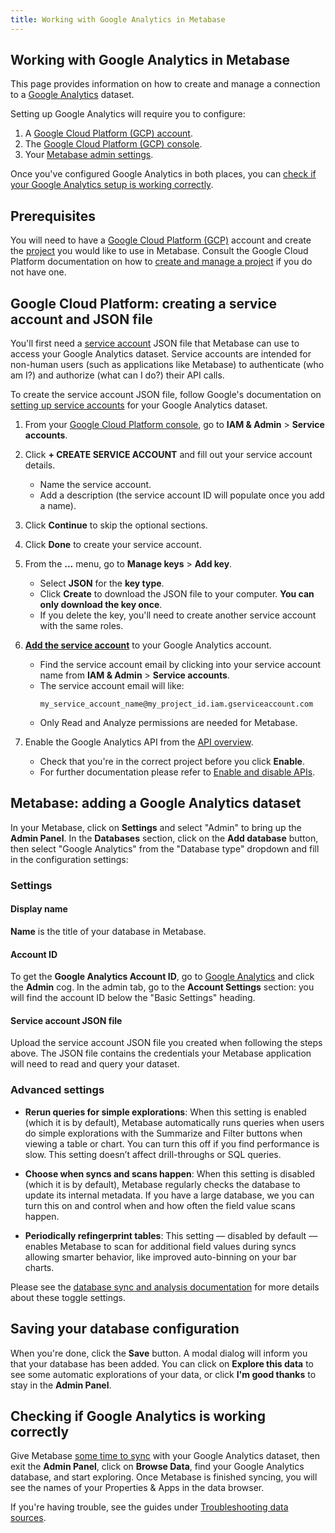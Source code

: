 ```yaml
---
title: Working with Google Analytics in Metabase
---
```


## Working with Google Analytics in Metabase

This page provides information on how to create and manage a connection to a [Google Analytics][google-analytics] dataset.

Setting up Google Analytics will require you to configure:

1. A [Google Cloud Platform (GCP) account](#prerequisites).
2. The [Google Cloud Platform (GCP) console](#google-cloud-platform-creating-a-service-account-and-json-file).
3. Your [Metabase admin settings](#metabase-adding-a-google-analytics-dataset).

Once you've configured Google Analytics in both places, you can [check if your Google Analytics setup is working correctly](#checking-if-google-analytics-is-working-correctly).

## Prerequisites

You will need to have a [Google Cloud Platform (GCP)][google-cloud] account and create the [project][google-cloud-create-project] you would like to use in Metabase. Consult the Google Cloud Platform documentation on how to [create and manage a project][google-cloud-management] if you do not have one.

## Google Cloud Platform: creating a service account and JSON file

You'll first need a [service account][google-service-accounts] JSON file that Metabase can
use to access your Google Analytics dataset. Service accounts are intended for non-human users (such as applications
like Metabase) to authenticate (who am I?) and authorize (what can I do?) their API calls.

To create the service account JSON file, follow Google's documentation on [setting up service accounts][google-managing-service-accounts] for your Google Analytics dataset.

1. From your [Google Cloud Platform console][google-cloud-platform-console], go to **IAM & Admin** > **Service accounts**.

2. Click **+ CREATE SERVICE ACCOUNT** and fill out your service account details.
   - Name the service account.
   - Add a description (the service account ID will populate once you add a name). 

3. Click **Continue** to skip the optional sections.

4. Click **Done** to create your service account.

4. From the **...** menu, go to **Manage keys** > **Add key**.
   - Select **JSON** for the **key type**. 
   - Click **Create** to download the JSON file to your computer. **You can only download the key once**. 
   - If you delete the key, you'll need to create another service account with the same roles.

5. [**Add the service account**][google-analytics-add-user] to your Google Analytics account. 

   - Find the service account email by clicking into your service account name from **IAM & Admin** > **Service accounts**.
   - The service account email will like:
     ```
     my_service_account_name@my_project_id.iam.gserviceaccount.com
     ```
   - Only Read and Analyze permissions are needed for Metabase.

6. Enable the Google Analytics API from the [API overview][google-api-overview].
   - Check that you're in the correct project before you click **Enable**.
   - For further documentation please refer to [Enable and disable APIs][google-enable-disable-apis].

## Metabase: adding a Google Analytics dataset

In your Metabase, click on **Settings** and select "Admin" to bring up the **Admin Panel**. In the **Databases** section, click on the **Add database** button, then select "Google Analytics" from the "Database type" dropdown and fill in the configuration settings:

### Settings

#### Display name

**Name** is the title of your database in Metabase.

#### Account ID

To get the **Google Analytics Account ID**, go to [Google Analytics][google-analytics] and click the **Admin** cog. In
the admin tab, go to the **Account Settings** section: you will find the account ID below the "Basic Settings"
heading.

#### Service account JSON file

Upload the service account JSON file you created when following the steps above. The JSON file contains the
credentials your Metabase application will need to read and query your dataset.

### Advanced settings

- **Rerun queries for simple explorations**: When this setting is enabled (which it is by default), Metabase automatically runs queries when users do simple explorations with the Summarize and Filter buttons when viewing a table or chart. You can turn this off if you find performance is slow. This setting doesn’t affect drill-throughs or SQL queries.

- **Choose when syncs and scans happen**: When this setting is disabled (which it is by default), Metabase regularly checks the database to update its internal metadata. If you have a large database, we you can turn this on and control when and how often the field value scans happen.

- **Periodically refingerprint tables**: This setting — disabled by default — enables Metabase to scan for additional field values during syncs allowing smarter behavior, like improved auto-binning on your bar charts.

Please see the [database sync and analysis documentation][sync-docs] for more details about these toggle settings.

## Saving your database configuration

When you're done, click the **Save** button. A modal dialog will inform you that your database has been added. You can click on **Explore this data** to see some automatic explorations of your data, or click **I'm good thanks** to stay in the **Admin Panel**.

## Checking if Google Analytics is working correctly

Give Metabase [some time to sync][sync-docs] with your Google Analytics dataset, then exit the **Admin Panel**, click on **Browse Data**, find your Google Analytics database, and start exploring. Once Metabase is finished syncing, you will see the names of your Properties & Apps in the data browser.

If you're having trouble, see the guides under [Troubleshooting data sources][troubleshooting-data-sources].

[google-analytics]: https://cloud.google.com/analytics
[google-analytics-add-user]: https://support.google.com/analytics/answer/1009702
[google-api-overview]: https://console.cloud.google.com/apis/api/analytics.googleapis.com/overview
[google-cloud]: https://cloud.google.com/
[google-cloud-create-project]: https://cloud.google.com/resource-manager/docs/creating-managing-projects#creating_a_project
[google-cloud-management]: https://cloud.google.com/resource-manager/docs/creating-managing-projects
[google-cloud-platform-console]: https://console.cloud.google.com/
[google-cloud-oauth]: https://support.google.com/cloud/answer/6158849
[google-enable-disable-apis]: https://support.google.com/googleapi/answer/6158841
[google-managing-service-accounts]: https://cloud.google.com/iam/docs/creating-managing-service-accounts
[google-oauth-scopes]: https://developers.google.com/identity/protocols/oauth2/scopes
[google-service-accounts]: https://cloud.google.com/iam/docs/service-accounts
[sync-docs]: ../../administration-guide/01-managing-databases.html#choose-when-metabase-syncs-and-scans
[troubleshooting-data-sources]: .../troubleshooting-guide/index.html#data-sources